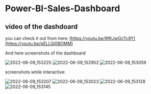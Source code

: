 # Power-BI-Sales-Dashboard


## video of the dashdoard
you can check it out from here: [https://youtu.be/9fKJwGcTc9Y](https://youtu.be/qELLQj0BOMM)

And here screenshots of the dashboard

![2022-06-09_153225](https://user-images.githubusercontent.com/77818119/172859746-da5b4a5b-1045-47e7-a526-91eef186ce8d.png)
![2022-06-09_152952](https://user-images.githubusercontent.com/77818119/172859772-f7be2be2-2e53-4133-8da3-e150e0c5ac45.png)
![2022-06-09_153059](https://user-images.githubusercontent.com/77818119/172859791-bafc3e0e-86e1-427b-931a-9da6aa13e095.png)

screenshots while interactive:

![2022-06-09_153207](https://user-images.githubusercontent.com/77818119/172859933-18ee45b9-e103-4fd0-b6ac-bf86a6ba4990.png)
![2022-06-09_153023](https://user-images.githubusercontent.com/77818119/172859956-d200bcf9-0f9e-4246-8cc1-5cfcdec49bc3.png)
![2022-06-09_153128](https://user-images.githubusercontent.com/77818119/172859993-8a21a1aa-0fa0-4c13-8105-5cc5aa883f7d.png)
![2022-06-09_153145](https://user-images.githubusercontent.com/77818119/172860012-fddb7dae-38a3-4731-a15f-506f0abe95a0.png)

